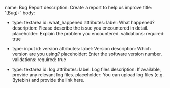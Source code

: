name: Bug Report
description: Create a report to help us improve
title: '[Bug]: '
body:
  - type: textarea
    id: what_happened
    attributes:
      label: What happened?
      description: Please describe the issue you encountered in detail.
      placeholder: Explain the problem you encountered.
    validations:
      required: true

  - type: input
    id: version
    attributes:
      label: Version
      description: Which version are you using?
      placeholder: Enter the software version number.
    validations:
      required: true

  - type: textarea
    id: log
    attributes:
      label: Log files
      description: If available, provide any relevant log files.
      placeholder: You can upload log files (e.g. Bytebin) and provide the link here.
